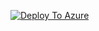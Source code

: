 [![Deploy To Azure](https://docs.microsoft.com/en-us/azure/templates/media/deploy-to-azure.svg)](https://portal.azure.com/#blade/Microsoft_Azure_CreateUIDef/CustomDeploymentBlade/uri/https%3A%2F%2Fraw.githubusercontent.com%2Fsebassem%2FARMUI%2Fmain%2deploy.json/uiFormDefinitionUri/https%3A%2Fraw.githubusercontent.com%2Fsebassem%2FARMUI%2Fmain/ARMUI.json)